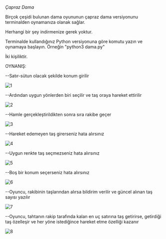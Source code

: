 *Çapraz Dama*

Birçok çeşidi bulunan dama oyununun çapraz dama versiyonunu terminalden oynamanıza olanak sağlar.

Herhangi bir şey indirmenize gerek yoktur.

Terminalde kullandığınız Python versiyonuna göre komutu yazın ve oynamaya başlayın. Örneğin "python3 dama.py"

İki kişiliktir.  

OYNANIŞ:

--Satır-sütun olacak şekilde konum girilir

![1](https://github.com/MertKadakal/Dama/blob/master/G%C3%B6rseller/1.png)

--Ardından uygun yönlerden biri seçilir ve taş oraya hareket ettirilir

![2](https://github.com/MertKadakal/Dama/blob/master/G%C3%B6rseller/2.png)

--Hamle gerçekleştirildikten sonra sıra rakibe geçer

![3](https://github.com/MertKadakal/Dama/blob/master/G%C3%B6rseller/3.png)

--Hareket edemeyen taş girerseniz hata alırsınız

![4](https://github.com/MertKadakal/Dama/blob/master/G%C3%B6rseller/4.png)

--Uygun renkte taş seçmezseniz hata alırsınız

![5](https://github.com/MertKadakal/Dama/blob/master/G%C3%B6rseller/5.png)

--Boş bir konum seçerseniz hata alırsınız

![6](https://github.com/MertKadakal/Dama/blob/master/G%C3%B6rseller/6.png)

--Oyuncu, rakibinin taşlarından alırsa bildirim verilir ve güncel alınan taş sayısı yazılır

![7](https://github.com/MertKadakal/Dama/blob/master/G%C3%B6rseller/7.png)

--Oyuncu, tahtanın rakip tarafında kalan en uç satırına taş getirirse, getirdiği taş özelleşir ve her yöne istediğince hareket etme özelliği kazanır

![8](https://github.com/MertKadakal/Dama/blob/master/G%C3%B6rseller/8.png)

